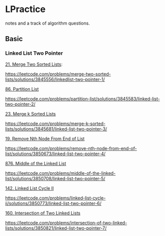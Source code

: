 # LPractice

notes and a track of algorithm questions.

## Basic 

### Linked List Two Pointer
[21. Merge Two Sorted Lists](https://leetcode.com/problems/merge-two-sorted-lists/): 

https://leetcode.com/problems/merge-two-sorted-lists/solutions/3845556/linkedlist-two-pointer-1/

[86. Partition List](https://leetcode.com/problems/partition-list/)

https://leetcode.com/problems/partition-list/solutions/3845583/linked-list-two-pointer-2/

[23. Merge k Sorted Lists](https://leetcode.com/problems/merge-k-sorted-lists/)

https://leetcode.com/problems/merge-k-sorted-lists/solutions/3845681/linked-list-two-pointer-3/

[19. Remove Nth Node From End of List](https://leetcode.com/problems/remove-nth-node-from-end-of-list/)

https://leetcode.com/problems/remove-nth-node-from-end-of-list/solutions/3850673/linked-list-two-pointer-4/

[876. Middle of the Linked List](https://leetcode.com/problems/middle-of-the-linked-list/)

https://leetcode.com/problems/middle-of-the-linked-list/solutions/3850708/linked-list-two-pointer-5/

[142. Linked List Cycle II](https://leetcode.com/problems/linked-list-cycle-ii/)

https://leetcode.com/problems/linked-list-cycle-ii/solutions/3850773/linked-list-two-pointer-6/

[160. Intersection of Two Linked Lists](https://leetcode.com/problems/intersection-of-two-linked-lists/)

https://leetcode.com/problems/intersection-of-two-linked-lists/solutions/3850821/linked-list-two-pointer-7/
